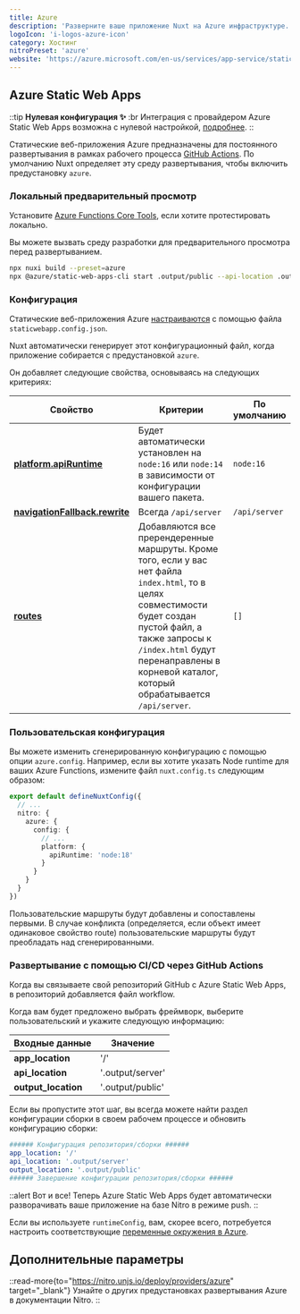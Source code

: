 ```yaml
---
title: Azure
description: 'Разверните ваше приложение Nuxt на Azure инфраструктуре.'
logoIcon: 'i-logos-azure-icon'
category: Хостинг
nitroPreset: 'azure'
website: 'https://azure.microsoft.com/en-us/services/app-service/static/'
---
```


## Azure Static Web Apps

::tip
**Нулевая конфигурация ✨**
:br
Интеграция с провайдером Azure Static Web Apps возможна с нулевой настройкой, [подробнее](https://nitro.unjs.io/deploy#zero-config-providers).
::

Статические веб-приложения Azure предназначены для постоянного развертывания в рамках рабочего процесса [GitHub Actions](https://docs.microsoft.com/en-us/azure/static-web-apps/github-actions-workflow). По умолчанию Nuxt определяет эту среду развертывания, чтобы включить предустановку `azure`.

### Локальный предварительный просмотр

Установите [Azure Functions Core Tools](https://docs.microsoft.com/en-us/azure/azure-functions/functions-run-local), если хотите протестировать локально.

Вы можете вызвать среду разработки для предварительного просмотра перед развертыванием.

```bash [Terminal]
npx nuxi build --preset=azure
npx @azure/static-web-apps-cli start .output/public --api-location .output/server
```

### Конфигурация

Статические веб-приложения Azure [настраиваются](https://learn.microsoft.com/en-us/azure/static-web-apps/configuration) с помощью файла `staticwebapp.config.json`.

Nuxt автоматически генерирует этот конфигурационный файл, когда приложение собирается с предустановкой `azure`.

Он добавляет следующие свойства, основываясь на следующих критериях:

| Свойство | Критерии | По умолчанию |
| --- | --- | --- |
| **[platform.apiRuntime](https://learn.microsoft.com/en-us/azure/static-web-apps/configuration#platform)** | Будет автоматически установлен на `node:16` или `node:14` в зависимости от конфигурации вашего пакета. | `node:16` |
| **[navigationFallback.rewrite](https://learn.microsoft.com/en-us/azure/static-web-apps/configuration#fallback-routes)** | Всегда `/api/server` | `/api/server` |
| **[routes](https://learn.microsoft.com/en-us/azure/static-web-apps/configuration#routes)** | Добавляются все пререндеренные маршруты. Кроме того, если у вас нет файла `index.html`, то в целях совместимости будет создан пустой файл, а также запросы к `/index.html` будут перенаправлены в корневой каталог, который обрабатывается `/api/server`.  | `[]` |

### Пользовательская конфигурация

Вы можете изменить сгенерированную конфигурацию с помощью опции `azure.config`. Например, если вы хотите указать Node runtime для ваших Azure Functions, измените файл `nuxt.config.ts` следующим образом:

```ts [nuxt.config.ts]
export default defineNuxtConfig({
  // ...
  nitro: {
    azure: {
      config: {
        // ...
        platform: {
          apiRuntime: 'node:18'
        }
      }
    }
  }
})
```

Пользовательские маршруты будут добавлены и сопоставлены первыми. В случае конфликта (определяется, если объект имеет одинаковое свойство route) пользовательские маршруты будут преобладать над сгенерированными.

### Развертывание с помощью CI/CD через GitHub Actions

Когда вы связываете свой репозиторий GitHub с Azure Static Web Apps, в репозиторий добавляется файл workflow.

Когда вам будет предложено выбрать фреймворк, выберите пользовательский и укажите следующую информацию:

| Входные данные | Значение |
| --- | --- |
| **app_location** | '/' |
| **api_location** | '.output/server' |
| **output_location** | '.output/public' |

Если вы пропустите этот шаг, вы всегда можете найти раздел конфигурации сборки в своем рабочем процессе и обновить конфигурацию сборки:

```yaml [.github/workflows/azure-static-web-apps-<RANDOM_NAME>.yml]
###### Конфигурация репозитория/сборки ######
app_location: '/'
api_location: '.output/server'
output_location: '.output/public'
###### Завершение конфигурации репозитория/сборки ######
```

::alert
Вот и все! Теперь Azure Static Web Apps будет автоматически разворачивать ваше приложение на базе Nitro в режиме push.
::

Если вы используете `runtimeConfig`, вам, скорее всего, потребуется настроить соответствующие [переменные окружения в Azure](https://docs.microsoft.com/en-us/azure/static-web-apps/application-settings).

## Дополнительные параметры

::read-more{to="https://nitro.unjs.io/deploy/providers/azure" target="_blank"}
Узнайте о других предустановках развертывания Azure в документации Nitro.
::
